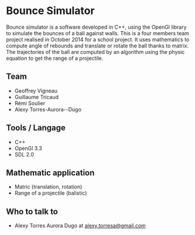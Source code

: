 # Bounce Simulator

Bounce simulator is a software developed in C++, using the OpenGl library to simulate the bounces of a ball against walls. This is a four members team project realised in October 2014 for a school project. It uses mathematics to compute angle of rebounds and translate or rotate the ball thanks to matrix. The trajectories of the ball are computed by an algorithm using the physic equation to get the range of a projectile.

## Team 
* Geoffrey Vigneau
* Guillaume Tricaud
* Rémi Soulier
* Alexy Torres-Aurora--Dugo

## Tools / Langage
* C++
* OpenGl 3.3
* SDL 2.0

## Mathematic application
* Matric (translation, rotation)
* Range of a projectile (balistic)

## Who to talk to
* Alexy Torres Aurora Dugo at alexy.torresa@gmail.com
